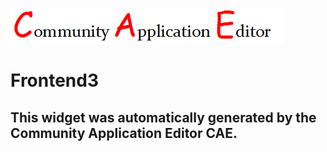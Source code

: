 ![CAE](https://github.com/GHProjectsTest/application-174/blob/gh-pages/frontendComponent-181/img/logo.png)  

Frontend3
===================


This widget was automatically generated by the Community Application Editor CAE.  
---------------
